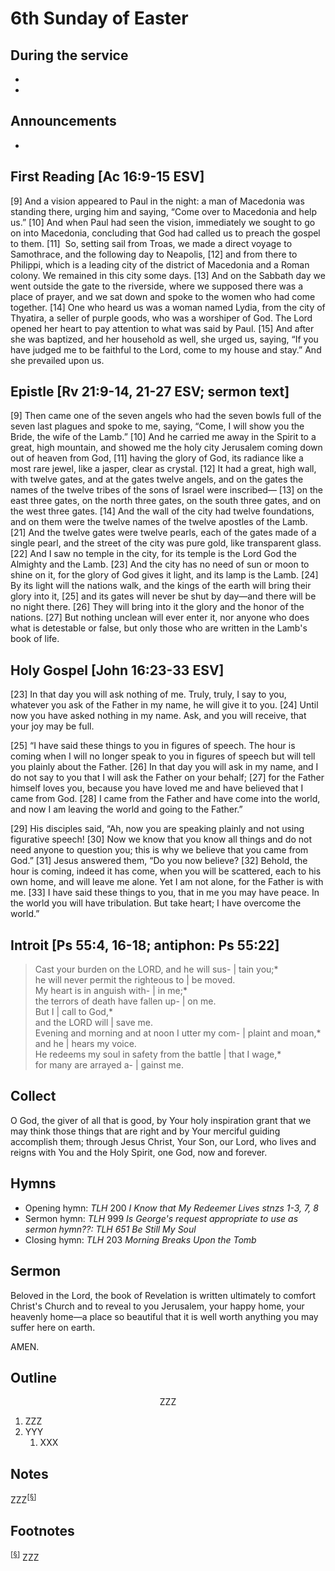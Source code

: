 <head>
<meta charset="utf-8">
<style>
th { text-align: center; font-weight: bold; vertical-align: baseline; border: 3px solid blue; }
td { border: 1px solid black; padding: 10px; }
.h { visibility: hidden; }
</style>
<title>sermon</title>
</head>

# 6th Sunday of Easter

## During the service

* 
* 

## Announcements

* 


## First Reading [Ac 16:9-15 ESV]

[9] And a vision appeared to Paul in the night: a man of Macedonia was standing there, urging him and saying, “Come over to Macedonia and help us.” [10] And when Paul had seen the vision, immediately we sought to go on into Macedonia, concluding that God had called us to preach the gospel to them.
[11]  So, setting sail from Troas, we made a direct voyage to Samothrace, and the following day to Neapolis, [12] and from there to Philippi, which is a leading city of the district of Macedonia and a Roman colony. We remained in this city some days. [13] And on the Sabbath day we went outside the gate to the riverside, where we supposed there was a place of prayer, and we sat down and spoke to the women who had come together. [14] One who heard us was a woman named Lydia, from the city of Thyatira, a seller of purple goods, who was a worshiper of God. The Lord opened her heart to pay attention to what was said by Paul. [15] And after she was baptized, and her household as well, she urged us, saying, “If you have judged me to be faithful to the Lord, come to my house and stay.” And she prevailed upon us.

## Epistle [Rv 21:9-14, 21-27 ESV; sermon text]

[9] Then came one of the seven angels who had the seven bowls full of the seven last plagues and spoke to me, saying, “Come, I will show you the Bride, the wife of the Lamb.” [10] And he carried me away in the Spirit to a great, high mountain, and showed me the holy city Jerusalem coming down out of heaven from God, [11] having the glory of God, its radiance like a most rare jewel, like a jasper, clear as crystal. [12] It had a great, high wall, with twelve gates, and at the gates twelve angels, and on the gates the names of the twelve tribes of the sons of Israel were inscribed— [13] on the east three gates, on the north three gates, on the south three gates, and on the west three gates. [14] And the wall of the city had twelve foundations, and on them were the twelve names of the twelve apostles of the Lamb.
[21] And the twelve gates were twelve pearls, each of the gates made of a single pearl, and the street of the city was pure gold, like transparent glass.
[22] And I saw no temple in the city, for its temple is the Lord God the Almighty and the Lamb. [23] And the city has no need of sun or moon to shine on it, for the glory of God gives it light, and its lamp is the Lamb. [24] By its light will the nations walk, and the kings of the earth will bring their glory into it, [25] and its gates will never be shut by day—and there will be no night there. [26] They will bring into it the glory and the honor of the nations. [27] But nothing unclean will ever enter it, nor anyone who does what is detestable or false, but only those who are written in the Lamb's book of life.

## Holy Gospel [John 16:23-33 ESV]

[23] In that day you will ask nothing of me. Truly, truly, I say to you, whatever you ask of the Father in my name, he will give it to you. [24] Until now you have asked nothing in my name. Ask, and you will receive, that your joy may be full.

[25] “I have said these things to you in figures of speech. The hour is coming when I will no longer speak to you in figures of speech but will tell you plainly about the Father. [26] In that day you will ask in my name, and I do not say to you that I will ask the Father on your behalf; [27] for the Father himself loves you, because you have loved me and have believed that I came from God. [28] I came from the Father and have come into the world, and now I am leaving the world and going to the Father.”

[29] His disciples said, “Ah, now you are speaking plainly and not using figurative speech! [30] Now we know that you know all things and do not need anyone to question you; this is why we believe that you came from God.” [31] Jesus answered them, “Do you now believe? [32] Behold, the hour is coming, indeed it has come, when you will be scattered, each to his own home, and will leave me alone. Yet I am not alone, for the Father is with me. [33] I have said these things to you, that in me you may have peace. In the world you will have tribulation. But take heart; I have overcome the world.”

## Introit [Ps 55:4, 16-18; antiphon: Ps 55:22]

> Cast your burden on the LORD, and he will sus- | tain you;*  
> he will never permit the righteous to | be moved.  
> My heart is in anguish with- | in me;*  
> the terrors of death have fallen up- | on me.  
> But I | call to God,*  
> and the LORD will | save me.  
> Evening and morning and at noon I utter my com- | plaint and moan,*  
> and he | hears my voice.  
> He redeems my soul in safety from the battle | that I wage,*  
> for many are arrayed a- | gainst me.  

## Collect

O God,
the giver of all that is good,
by Your holy inspiration
grant that we may think those things that are right
and by Your merciful guiding accomplish them;
through Jesus Christ, Your Son, our Lord,
who lives and reigns with You and the Holy Spirit,
one God, now and forever.

## Hymns

* Opening hymn: _TLH_ 200 _I Know that My Redeemer Lives stnzs 1-3, 7, 8_
* Sermon hymn: _TLH_ 999 _Is George's request appropriate to use as sermon hymn??: TLH 651 Be Still My Soul_
* Closing hymn: _TLH_ 203 _Morning Breaks Upon the Tomb_

## Sermon

Beloved in the Lord, the book of Revelation is written ultimately to comfort Christ's Church and to reveal to you Jerusalem, your happy home, your heavenly home—a place so beautiful that it is well worth anything you may suffer here on earth.



AMEN.

## Outline

<center>ZZZ</center>

1. ZZZ
1. YYY
    1. XXX

## Notes



ZZZ<sup>[<a name="id0002" href="#ftn.id0002">§</a>]</sup>

## Footnotes

<sup>[<a name="ftn.id0002" href="#id0002">§</a>]</sup>
ZZZ


